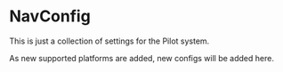 # NavConfig
This is just a collection of settings for the Pilot system.

As new supported platforms are added, new configs will be added here.

